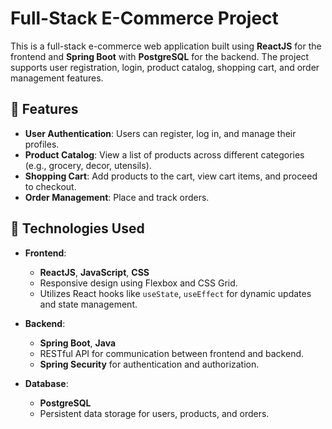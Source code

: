 # Full-Stack E-Commerce Project

This is a full-stack e-commerce web application built using **ReactJS** for the frontend and **Spring Boot** with **PostgreSQL** for the backend. The project supports user registration, login, product catalog, shopping cart, and order management features.

## 🚀 Features

- **User Authentication**: Users can register, log in, and manage their profiles.
- **Product Catalog**: View a list of products across different categories (e.g., grocery, decor, utensils).
- **Shopping Cart**: Add products to the cart, view cart items, and proceed to checkout.
- **Order Management**: Place and track orders.

## 🔧 Technologies Used

- **Frontend**:
  - **ReactJS**, **JavaScript**, **CSS**
  - Responsive design using Flexbox and CSS Grid.
  - Utilizes React hooks like `useState`, `useEffect` for dynamic updates and state management.

- **Backend**:
  - **Spring Boot**, **Java**
  - RESTful API for communication between frontend and backend.
  - **Spring Security** for authentication and authorization.

- **Database**:
  - **PostgreSQL**
  - Persistent data storage for users, products, and orders.
